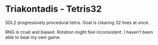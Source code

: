 # Triakontadis - Tetris32

SDL2 progressively procedural tetris. Goal is clearing 32 lines at once.

RNG is cruel and biased.
Rotation might feel inconsistent.
I haven't been able to beat my own game.
